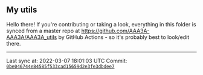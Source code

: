 ## My utils

Hello there! If you're contributing or taking a look, everything in this folder
is synced from a master repo at https://github.com/AAA3A-AAA3A/AAA3A_utils by GitHub Actions -
so it's probably best to look/edit there.

---

Last sync at: 2022-03-07 18:01:03 UTC
Commit: [`0be046744e84585f533cad15659d2e3fe3dbdee7`](https://github.com/AAA3A-AAA3A/AAA3A_utils/commit/0be046744e84585f533cad15659d2e3fe3dbdee7)
